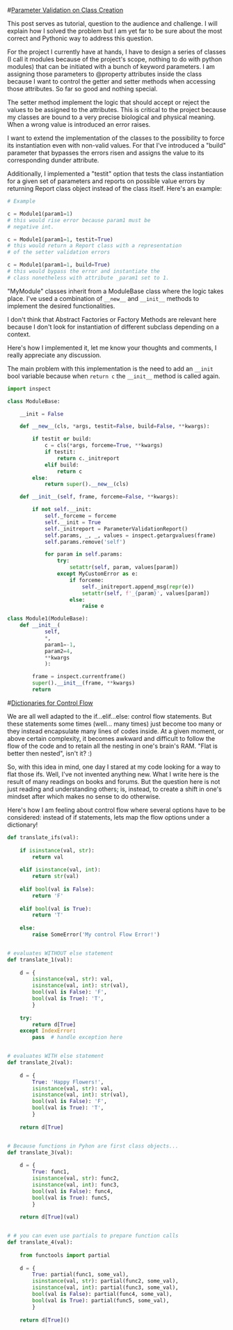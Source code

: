 #[Parameter Validation on Class Creation](#param-valid-class-creation)

This post serves as tutorial, question to the audience and challenge. I will explain how I solved the problem but I am yet far to be sure about the most correct and Pythonic way to address this question.

For the project I currently have at hands, I have to design a series of classes (I call it modules because of the project's scope, nothing to do with python modules) that can be initiated with a bunch of keyword parameters. I am assigning those parameters to @property attributes inside the class because I want to control the getter and setter methods when accessing those attributes. So far so good and nothing special.

The setter method implement the logic that should accept or reject the values to be assigned to the attributes. This is critical to the project because my classes are bound to a very precise biological and physical meaning. When a wrong value is introduced an error raises.

I want to extend the implementation of the classes to the possibility to force its instantiation even with non-valid values. For that I've introduced a "build" parameter that bypasses the errors risen and assigns the value to its corresponding dunder attribute.

Additionally, I implemented a "testit" option that tests the class instantiation for a given set of parameters and reports on possible value errors by returning Report class object instead of the class itself.  Here's an example:

```python
# Example

c = Module1(param1=1)
# this would rise error because param1 must be
# negative int.

c = Module1(param1=1, testit=True)
# this would return a Report class with a representation
# of the setter validation errors

c = Module1(param1=1, build=True)
# this would bypass the error and instantiate the
# class nonetheless with attribute _param1 set to 1.
```

"MyModule" classes inherit from a ModuleBase class where the logic takes place. I've used a combination of `__new__` and `__init__` methods to implement the desired functionalities.

I don't think that Abstract Factories or Factory Methods are relevant here because I don't look for instantiation of different subclass depending on a context.

Here's how I implemented it, let me know your thoughts and comments, I really appreciate any discussion.

The main problem with this implementation is the need to add an `__init` bool variable because when `return c` the `__init__` method is called again.

```python
import inspect

class ModuleBase:

    __init = False

    def __new__(cls, *args, testit=False, build=False, **kwargs):

        if testit or build:
            c = cls(*args, forceme=True, **kwargs)
            if testit:
                return c._initreport
            elif build:
                return c
        else:
            return super().__new__(cls)

    def __init__(self, frame, forceme=False, **kwargs):

        if not self.__init:
            self._forceme = forceme
            self.__init = True
            self._initreport = ParameterValidationReport()
            self.params, _, _, values = inspect.getargvalues(frame)
            self.params.remove('self')

            for param in self.params:
                try:
                    setattr(self, param, values[param])
                except MyCustomError as e:
                    if forceme:
                        self._initreport.append_msg(repr(e))
                        setattr(self, f'_{param}', values[param])
                    else:
                        raise e

class Module1(ModuleBase):
    def __init__(
            self,
            *,
            param1=-1,
            param2=4,
            **kwargs
            ):

        frame = inspect.currentframe()
        super().__init__(frame, **kwargs)
        return
```

#[Dictionaries for Control Flow](#dict-control-flow)

We are all well adapted to the if...elif...else: control flow statements. But these statements some times (well... many times) just become too many or they instead encapsulate many lines of codes inside. At a given moment, or above certain complexity, it becomes awkward and difficult to follow the flow of the code and to retain all the nesting in one's brain's RAM. "Flat is better then nested", isn't it? :)

So, with this idea in mind, one day I stared at my code looking for a way to flat those ifs. Well, I've not invented anything new. What I write here is the result of many readings on books and forums. But the question here is not just reading and understanding others; is, instead, to create a shift in one's mindset after which makes no sense to do otherwise.

Here's how I am feeling about control flow where several options have to be considered: instead of if statements, lets map the flow options under a dictionary!

```python
def translate_ifs(val):
    
    if isinstance(val, str):
        return val
    
    elif isinstance(val, int):
        return str(val)
    
    elif bool(val is False):
        return 'F'
    
    elif bool(val is True):
        return 'T'
    
    else:
        raise SomeError('My control Flow Error!')


# evaluates WITHOUT else statement
def translate_1(val):
    
    d = {
        isinstance(val, str): val,
        isinstance(val, int): str(val),
        bool(val is False): 'F',
        bool(val is True): 'T',
        }
    
    try:
        return d[True]
    except IndexError:
        pass  # handle exception here


# evaluates WITH else statement
def translate_2(val):
    
    d = {
        True: 'Happy Flowers!',
        isinstance(val, str): val,
        isinstance(val, int): str(val),
        bool(val is False): 'F',
        bool(val is True): 'T',
        }
    
    return d[True]


# Because functions in Pyhon are first class objects...
def translate_3(val):
    
    d = {
        True: func1,
        isinstance(val, str): func2,
        isinstance(val, int): func3,
        bool(val is False): func4,
        bool(val is True): func5,
        }
    
    return d[True](val)


# # you can even use partials to prepare function calls
def translate_4(val):
    
    from functools import partial
    
    d = {
        True: partial(func1, some_val),
        isinstance(val, str): partial(func2, some_val),
        isinstance(val, int): partial(func3, some_val),
        bool(val is False): partial(func4, some_val),
        bool(val is True): partial(func5, some_val),
        }
    
    return d[True]()
```


